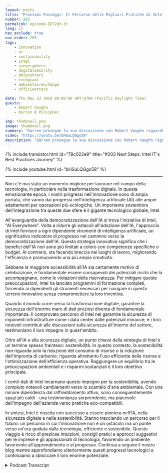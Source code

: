 ```yaml
---
layout: posts
title: "Prossimi Passaggi: Il Percorso delle Migliori Pratiche di Intel IT"
number: 203
permalink: episode-EDT203-it
lang: it
nav_exclude: true
nav_order: 203
tags:
    - innovation
    - ai
    - sustainability
    - intel
    - aieverywhere
    - digitalsecurity
    - datacenters
    - techgiant
    - ambientairexchange
    - efficienttech

date: Thu May 23 2024 00:00:00 GMT-0700 (Pacific Daylight Time)
guests:
    - Robert Vaughn
    - Darren W Pulsipher

img: thumbnail.png
image: thumbnail.png
summary: "Darren prosegue la sua discussione con Robert Vaughn riguardo a IT@Intel e come sta aiutando le organizzazioni in tutto il mondo a modernizzare i loro sistemi informativi condividendo le migliori pratiche."
video: "https://youtu.be/bHSuLQGgo58"
description: "Darren prosegue la sua discussione con Robert Vaughn riguardo a IT@Intel e come sta aiutando le organizzazioni in tutto il mondo a modernizzare i loro sistemi informativi condividendo le migliori pratiche."
---
```


<div>
{% include transistor.html id="79c022e9" title="#203 Next Steps: Intel IT&#39;s Best Practices Journey" %}

{% include youtube.html id="bHSuLQGgo58" %}
</div>

---

Non c'è mai stato un momento migliore per lavorare nel campo della tecnologia, in particolare nella trasformazione digitale. In questa emozionante epoca, i nostri progressi nell'innovazione sono di ampia portata, che vanno dai progressi nell'intelligenza artificiale (AI) alle ampie adattamenti per operazioni più ecologiche. Un importante sostenitore dell'integrazione tra queste due sfere è il gigante tecnologico globale, Intel.

All'avanguardia della democratizzazione dell'IA si trova l'iniziativa di Intel, "AI Everywhere". Volta a ridurre gli ostacoli all'adozione dell'IA, l'approccio di Intel fornisce a ogni dipendente strumenti di intelligenza artificiale, un significativo indicatore di progresso nel cammino verso la democratizzazione dell'IA. Questa strategia innovativa significa che i benefici dell'IA non sono più limitati a coloro con competenze specifiche o budget. Al contrario, sta facendo breccia nei luoghi di lavoro, migliorando l'efficienza e promuovendo una più ampia creatività.

Sebbene la maggiore accessibilità all'IA sia certamente motivo di celebrazione, è fondamentale essere consapevoli dei potenziali rischi che la accompagnano, come le violazioni della riservatezza. Per mitigare queste preoccupazioni, Intel ha lanciato programmi di formazione completi, fornendo ai dipendenti gli strumenti necessari per navigare in questo terreno innovativo senza compromettere la loro inventiva.

Quando il mondo corre verso la trasformazione digitale, garantire la sicurezza dell'enorme mare di dati preziosi diventa di fondamentale importanza. Il comprovato percorso di Intel nel garantire la sicurezza di imponenti infrastrutture come i data center dalle potenziali minacce, e i loro notevoli contributi alle discussioni sulla sicurezza all'interno del settore, testimoniano il loro impegno in quest'ambito.

Oltre all'IA e alla sicurezza digitale, un punto chiave della strategia di Intel è un termine spesso frainteso: sostenibilità. In questo contesto, la sostenibilità non riguarda solo la riduzione del consumo di risorse o la riduzione dell'impronta di carbonio; riguarda altrettanto l'uso efficiente delle risorse e l'ottimizzazione dell'efficienza operativa. Raggiungere un equilibrio tra le preoccupazioni ambientali e i risparmi sostanziali è il loro obiettivo principale.

I centri dati di Intel incarnano questo impegno per la sostenibilità, avendo compiuto notevoli cambiamenti verso lo scambio d'aria ambientale. Con una minore dipendenza dal raffreddamento attivo, sono conseguentemente spazi più caldi - una testimonianza sorprendente, ma piacevole dell'impegno dell'azienda verso pratiche eco-compatibili.

In sintesi, Intel è riuscita con successo a essere pioniera nell'IA, nella sicurezza digitale e nella sostenibilità. Stanno tracciando un percorso per il futuro: un percorso in cui l'innovazione non è un ostacolo ma un ponte verso un'era guidata dalla tecnologia, efficiente e sostenibile. Questo viaggio è ricco di preziose intuizioni, consigli pratici e approcci suggestivi per le imprese e gli appassionati di tecnologia, favorendo un ambiente favorevole all'apprendimento e al progresso. Continua a seguire il nostro blog mentre approfondiamo ulteriormente questi progressi tecnologici e continuiamo a sbloccare il loro enorme potenziale.



<details>
<summary> Podcast Transcript </summary>

<p></p>

</details>
